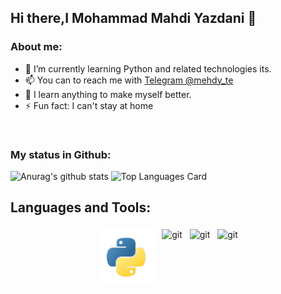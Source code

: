 ## Hi there,I Mohammad Mahdi Yazdani 👋


### About me:

- 🌱 I’m currently learning Python and related technologies its.
- 📫 You can to reach me with [Telegram @mehdy_te](https://t.me/mehdy_te)
- :boy: I learn anything to make myself better.
- ⚡ Fun fact: I can't stay at home
<br>

### My status in Github:

![Anurag's github stats](https://github-readme-stats.vercel.app/api?username=MrMohammadY&theme=default&show_icons=true) 
![Top Languages Card](https://github-readme-stats.vercel.app/api/top-langs/?username=MrMohammadY&layout=compact)

## Languages and Tools:
<p align="center">
<img src="https://raw.githubusercontent.com/github/explore/80688e429a7d4ef2fca1e82350fe8e3517d3494d/topics/python/python.png" alt="Python" height="90" width="90" style="vertical-align:top; margin:4px">
<img src="https://cdn.iconscout.com/icon/free/png-256/git-17-1175218.png" alt="git" height="90" width="90" style="vertical-align:top; margin:4px">
 <img src="https://cdn.iconscout.com/icon/free/png-256/django-11-1175036.png" alt="git" height="90" width="90" style="vertical-align:top; margin:4px;">
<img src="https://cdn.iconscout.com/icon/free/png-256/mongodb-2-1175137.png" alt="git" height="90" width="90" style="vertical-align:top; margin:4px">

</p>
